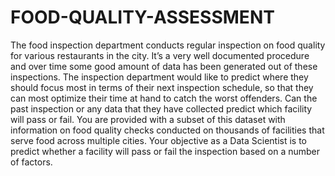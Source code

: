 # FOOD-QUALITY-ASSESSMENT
The food inspection department conducts regular inspection on food quality for various restaurants in the city. It’s a very well documented procedure and over time some good amount of data has been generated out of these inspections.  The inspection department would like to predict where they should focus most in terms of their next inspection schedule, so that they can most optimize their time at hand to catch the worst offenders. Can the past inspection or any data that they have collected predict which facility will pass or fail. You are provided with a subset of this dataset with information on food quality checks conducted on thousands of facilities that serve food across multiple cities. Your objective as a Data Scientist is to predict whether a facility will pass or fail the inspection based on a number of factors.
